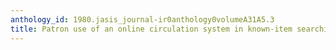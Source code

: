 ```yaml
---
anthology_id: 1980.jasis_journal-ir0anthology0volumeA31A5.3
title: Patron use of an online circulation system in known-item searching
---
```

